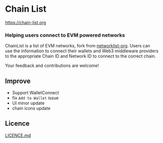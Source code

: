 
# Chain List

https://chain-list.org

### Helping users connect to EVM powered networks
ChainList is a list of EVM networks, fork from [networklist-org](https://github.com/antonnell/networklist-org).
Users can use the information to connect their wallets 
and Web3 middleware providers to the appropriate Chain ID 
and Network ID to connect to the correct chain.


Your feedback and contributions are welcome!

## Improve

 - Support WalletConnect
 - fix `Add to Wallet` issue
 - UI minor update
 - chain icons update

## Licence

[LICENCE.md](./LICENCE.md)
